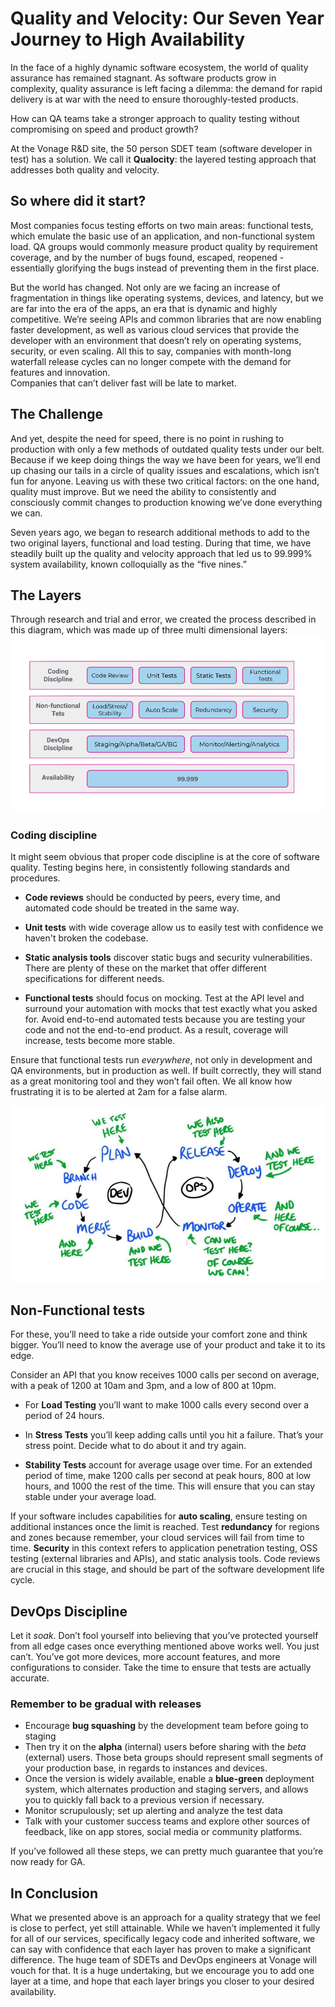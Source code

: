 # Quality and Velocity: Our Seven Year Journey to High Availability 

In the face of a highly dynamic software ecosystem, the world of quality assurance has remained stagnant. As software products grow in complexity, quality assurance is left facing a dilemma: the demand for rapid delivery is at war with the need to ensure thoroughly-tested products.

How can QA teams take a stronger approach to quality testing without compromising on speed and product growth? 

At the Vonage R&D site, the 50 person SDET team (software developer in test) has a solution. We call it **Qualocity**: the layered testing approach that addresses both quality and velocity.

## So where did it start? 

Most companies focus testing efforts on two main areas: functional tests, which emulate the basic use of an application, and non-functional system load. QA groups would commonly measure product quality by requirement coverage, and by the number of bugs found, escaped, reopened - essentially glorifying the bugs instead of preventing them in the first place.

But the world has changed. Not only are we facing an increase of fragmentation in things like operating systems, devices, and latency, but we are far into the era of the apps, an era that is dynamic and highly competitive. We’re seeing APIs and common libraries that are now enabling faster development, as well as various cloud services that provide the developer with an environment that doesn’t rely on operating systems, security, or even scaling. 
All this to say, companies with month-long waterfall release cycles can no longer compete with the demand for features and innovation.  
Companies that can’t deliver fast will be late to market. 

## The Challenge 

And yet, despite the need for speed, there is no point in rushing to production with only a few methods of outdated quality tests under our belt. Because if we keep doing things the way we have been for years, we’ll end up chasing our tails in a circle of quality issues and escalations, which isn’t fun for anyone.  Leaving us with these two critical factors: on the one hand, quality must improve. But we need the ability to consistently and consciously commit changes to production knowing we’ve done everything we can. 

Seven years ago, we began to research additional methods to add to the two original layers, functional and load testing. During that time, we have steadily built up the quality and velocity approach that led us to 99.999% system availability, known colloquially as the “five nines.” 

## The Layers

Through research and trial and error, we created the process described in this diagram, which was made up of three multi dimensional layers: 
![quality layers](./images/quality.png)

### Coding discipline

It might seem obvious that proper code discipline is at the core of software quality. Testing begins here, in consistently following standards and procedures. 

- **Code reviews** should be conducted by peers, every time, and automated code should be treated in the same way. 

- **Unit tests** with wide coverage allow us to easily test with confidence we haven't broken the codebase. 

- **Static analysis tools** discover static bugs and security vulnerabilities. There are plenty of these on the market that offer different specifications for different needs.

- **Functional tests** should focus on mocking. Test at the API level and surround your automation with mocks that test exactly what you asked for. Avoid end-to-end automated tests because you are testing your code and not the end-to-end product. As a result, coverage will increase, tests become more stable.

Ensure that functional tests run _everywhere_, not only in development and QA environments,  but in production as well. If built correctly, they will stand as a great monitoring tool and they won’t fail often. We all know how frustrating it is to be alerted at 2am for a false alarm. 


![functional tests](./images/test-here.png)

## Non-Functional tests

For these, you’ll need to take a ride outside your comfort zone and think bigger. You’ll need to know the average use of your product and take it to its edge. 

Consider an API that you know receives 1000 calls per second on average, with a peak of 1200 at 10am and 3pm, and a low of 800 at 10pm. 

- For **Load Testing** you’ll want to make 1000 calls every second over a period of 24 hours. 

- In **Stress Tests** you’ll keep adding calls until you hit a failure. That’s your stress point. Decide what to do about it and try again. 

- **Stability Tests** account for average usage over time. For an extended period of time, make 1200 calls per second at peak hours, 800 at low hours, and 1000 the rest of the time. This will ensure that you can stay stable under your average load. 

If your software includes capabilities for **auto scaling**, ensure testing on additional instances once the limit is reached. 
Test **redundancy** for regions and zones because remember, your cloud services will fail from time to time.
**Security** in this context refers to application penetration testing, OSS testing (external libraries and APIs), and static analysis tools. Code reviews are crucial in this stage, and should be part of the software development life cycle. 

## DevOps Discipline 

Let it _soak_. Don’t fool yourself into believing that you’ve protected yourself from all edge cases once everything mentioned above works well. You just can’t. You’ve got more devices, more account features, and more configurations to consider. Take the time to ensure that tests are actually accurate. 

### Remember to be gradual with releases

- Encourage **bug squashing** by the development team before going to staging   
- Then try it on the **alpha** (internal) users before sharing with the *beta* (external) users. Those beta groups should represent small segments of your production base, in regards to instances and devices. 
- Once the version is widely available, enable a **blue-green** deployment system, which alternates production and staging servers, and allows you to quickly fall back to a previous version if necessary. 
- Monitor scrupulously; set up alerting and analyze the test data
- Talk with your customer success teams and explore other sources of feedback, like on app stores, social media or community platforms. 



If you’ve followed all these steps, we can pretty much guarantee that you’re now ready for GA.

## In Conclusion 

What we presented above is an approach for a quality strategy that we feel is close to perfect, yet still attainable. While we haven’t implemented it fully for all of our services, specifically legacy code and inherited software, we can say with confidence that each layer has proven to make a significant difference. The huge team of SDETs and DevOps engineers at Vonage will vouch for that. It is a huge undertaking, but we encourage you to add one layer at a time, and hope that each layer brings you closer to your desired availability. 
